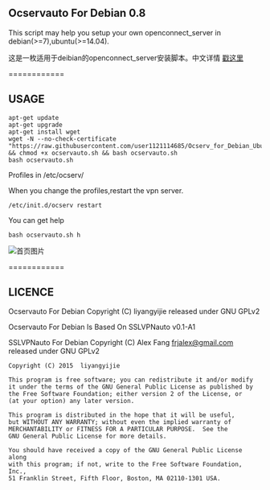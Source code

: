 ## Ocservauto For Debian 0.8

This script may help you setup your own openconnect_server in debian(>=7),ubuntu(>=14.04).

这是一枚适用于deibian的openconnect_server安装脚本。中文详情 [戳这里](http://www.fanyueciyuan.info/fq/ocserv-debian.html)

============

## USAGE
```shell
apt-get update
apt-get upgrade
apt-get install wget
wget -N --no-check-certificate "https://raw.githubusercontent.com/user1121114685/Ocserv_for_Debian_Ubuntu/master/ocservauto.sh" && chmod +x ocservauto.sh && bash ocservauto.sh
bash ocservauto.sh
```

Profiles in /etc/ocserv/

When you change the profiles,restart the vpn server.
```shell
/etc/init.d/ocserv restart
```

You can get help 
```shell
bash ocservauto.sh h
```

![首页图片](https://github.com/user1121114685/Ocserv_for_Debian_Ubuntu/blob/master/20181213005045.jpg?raw=true "封面图片简介") 

============

## LICENCE
Ocservauto For Debian Copyright (C) liyangyijie released under GNU GPLv2

Ocservauto For Debian Is Based On SSLVPNauto v0.1-A1

SSLVPNauto For Debian Copyright (C) Alex Fang frjalex@gmail.com released under GNU GPLv2



    Copyright (C) 2015  liyangyijie

    This program is free software; you can redistribute it and/or modify
    it under the terms of the GNU General Public License as published by
    the Free Software Foundation; either version 2 of the License, or
    (at your option) any later version.

    This program is distributed in the hope that it will be useful,
    but WITHOUT ANY WARRANTY; without even the implied warranty of
    MERCHANTABILITY or FITNESS FOR A PARTICULAR PURPOSE.  See the
    GNU General Public License for more details.

    You should have received a copy of the GNU General Public License along
    with this program; if not, write to the Free Software Foundation, Inc.,
    51 Franklin Street, Fifth Floor, Boston, MA 02110-1301 USA.
